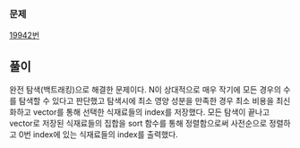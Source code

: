 ### 문제
[19942번](https://www.acmicpc.net/problem/19942)

## 풀이
완전 탐색(백트래킹)으로 해결한 문제이다. N이 상대적으로 매우 작기에 모든 경우의 수를 탐색할 수 있다고 판단했고 탐색시에 최소 영양 성분을 만족한 경우 최소 비용을 최신화하고 vector를 통해 선택한 식재료들의 index를 저장했다. 모든 탐색이 끝나고 vector로 저장된 식재료들의 집합을 sort 함수를 통해 정렬함으로써 사전순으로 정렬하고 0번 index에 있는 식재료들의 index를 출력했다.

